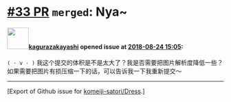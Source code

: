 # [\#33 PR](https://github.com/komeiji-satori/Dress/pull/33) `merged`: Nya~

#### <img src="https://avatars.githubusercontent.com/u/2824841?u=b6e28fbc3f5ac12daf4b9a169194996ca20b57fb&v=4" width="50">[kagurazakayashi](https://github.com/kagurazakayashi) opened issue at [2018-08-24 15:05](https://github.com/komeiji-satori/Dress/pull/33):

`( · v · )`
我这个提交的体积是不是太大了？我是否需要把图片解析度降低一些？如果需要把图片有损压缩一下的话，可以告诉我一下我重新提交～




-------------------------------------------------------------------------------



[Export of Github issue for [komeiji-satori/Dress](https://github.com/komeiji-satori/Dress).]
